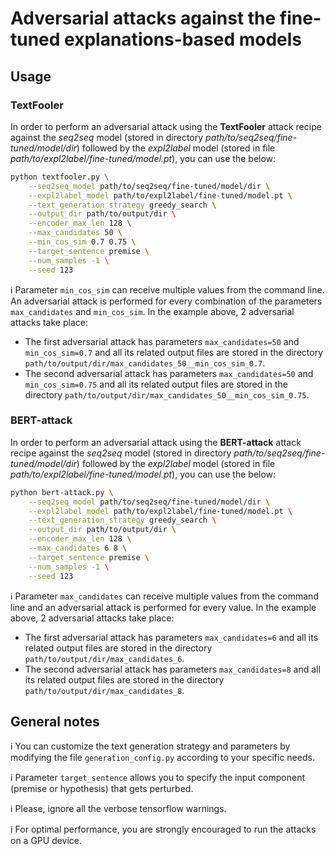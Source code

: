 # Adversarial attacks against the fine-tuned explanations-based models

## Usage

### TextFooler
In order to perform an adversarial attack using the **TextFooler** attack recipe against the _seq2seq_ model (stored in directory _path/to/seq2seq/fine-tuned/model/dir_) followed by the _expl2label_ model (stored in file _path/to/expl2label/fine-tuned/model.pt_), you can use the below:

```bash
python textfooler.py \
    --seq2seq_model path/to/seq2seq/fine-tuned/model/dir \
    --expl2label_model path/to/expl2label/fine-tuned/model.pt \
    --text_generation_strategy greedy_search \
    --output_dir path/to/output/dir \
    --encoder_max_len 128 \
    --max_candidates 50 \
    --min_cos_sim 0.7 0.75 \
    --target_sentence premise \
    --num_samples -1 \
    --seed 123
```

:information_source: Parameter `min_cos_sim` can receive multiple values from the command line. An adversarial attack is performed for every combination of the parameters `max_candidates` and `min_cos_sim`. In the example above, 2 adversarial attacks take place:

* The first adversarial attack has parameters `max_candidates=50` and `min_cos_sim=0.7` and all its related output files are stored in the directory `path/to/output/dir/max_candidates_50__min_cos_sim_0.7`.
* The second adversarial attack has parameters `max_candidates=50` and `min_cos_sim=0.75` and all its related output files are stored in the directory `path/to/output/dir/max_candidates_50__min_cos_sim_0.75`.

### BERT-attack
In order to perform an adversarial attack using the **BERT-attack** attack recipe against the _seq2seq_ model (stored in directory _path/to/seq2seq/fine-tuned/model/dir_) followed by the _expl2label_ model (stored in file _path/to/expl2label/fine-tuned/model.pt_), you can use the below:

```bash
python bert-attack.py \
    --seq2seq_model path/to/seq2seq/fine-tuned/model/dir \
    --expl2label_model path/to/expl2label/fine-tuned/model.pt \
    --text_generation_strategy greedy_search \
    --output_dir path/to/output/dir \
    --encoder_max_len 128 \
    --max_candidates 6 8 \
    --target_sentence premise \
    --num_samples -1 \
    --seed 123
```

:information_source: Parameter `max_candidates` can receive multiple values from the command line and an adversarial attack is performed for every value. In the example above, 2 adversarial attacks take place:

* The first adversarial attack has parameters `max_candidates=6` and all its related output files are stored in the directory `path/to/output/dir/max_candidates_6`.
* The second adversarial attack has parameters `max_candidates=8` and all its related output files are stored in the directory `path/to/output/dir/max_candidates_8`.

## General notes
:information_source: You can customize the text generation strategy and parameters by modifying the file `generation_config.py` according to your specific needs.

:information_source: Parameter `target_sentence` allows you to specify the input component (premise or hypothesis) that gets perturbed.

:information_source: Please, ignore all the verbose tensorflow warnings.

:information_source: For optimal performance, you are strongly encouraged to run the attacks on a GPU device.